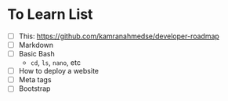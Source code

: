 # To Learn List

- [ ] This: https://github.com/kamranahmedse/developer-roadmap
- [ ] Markdown
- [ ] Basic Bash
    - `cd`, `ls`, `nano`, etc
- [ ] How to deploy a website
- [ ] Meta tags
- [ ] Bootstrap

